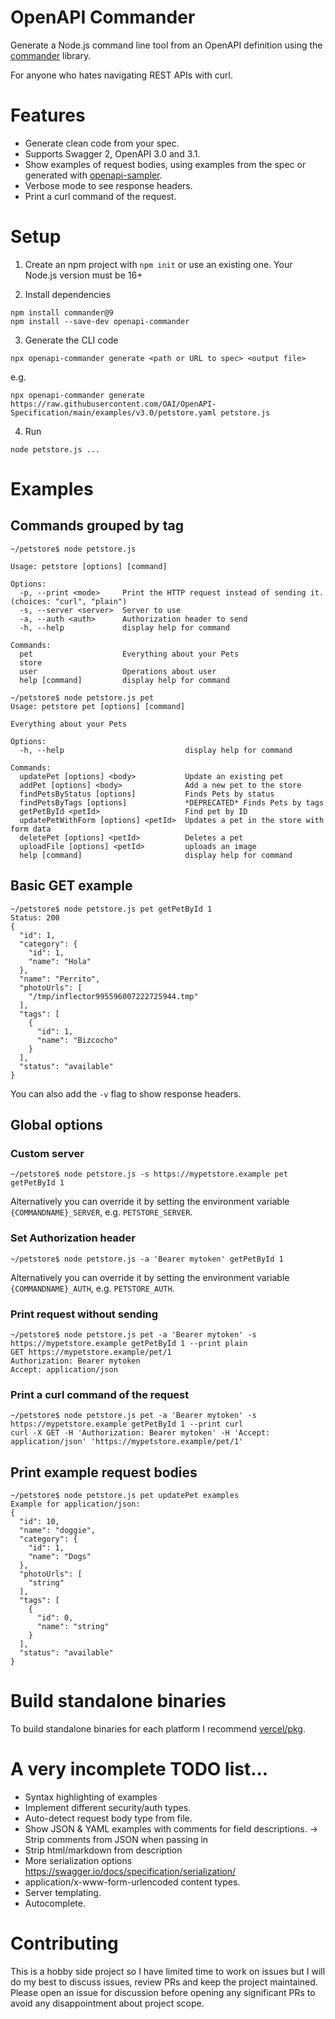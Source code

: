 # OpenAPI Commander

Generate a Node.js command line tool from an OpenAPI definition using the [commander](https://www.npmjs.com/package/commander) library.

For anyone who hates navigating REST APIs with curl.

# Features

- Generate clean code from your spec.
- Supports Swagger 2, OpenAPI 3.0 and 3.1.
- Show examples of request bodies, using examples from the spec or generated with [openapi-sampler](https://github.com/Redocly/openapi-sampler).
- Verbose mode to see response headers.
- Print a curl command of the request.

# Setup

1. Create an npm project with `npm init` or use an existing one. Your Node.js version must be 16+

2. Install dependencies

```
npm install commander@9
npm install --save-dev openapi-commander
```

3. Generate the CLI code

```
npx openapi-commander generate <path or URL to spec> <output file>
```

e.g.

```
npx openapi-commander generate https://raw.githubusercontent.com/OAI/OpenAPI-Specification/main/examples/v3.0/petstore.yaml petstore.js
```

4. Run

```
node petstore.js ...
```
# Examples

## Commands grouped by tag

```
~/petstore$ node petstore.js

Usage: petstore [options] [command]

Options:
  -p, --print <mode>     Print the HTTP request instead of sending it. (choices: "curl", "plain")
  -s, --server <server>  Server to use
  -a, --auth <auth>      Authorization header to send
  -h, --help             display help for command

Commands:
  pet                    Everything about your Pets
  store
  user                   Operations about user
  help [command]         display help for command
```

```
~/petstore$ node petstore.js pet
Usage: petstore pet [options] [command]

Everything about your Pets

Options:
  -h, --help                           display help for command

Commands:
  updatePet [options] <body>           Update an existing pet
  addPet [options] <body>              Add a new pet to the store
  findPetsByStatus [options]           Finds Pets by status
  findPetsByTags [options]             *DEPRECATED* Finds Pets by tags
  getPetById <petId>                   Find pet by ID
  updatePetWithForm [options] <petId>  Updates a pet in the store with form data
  deletePet [options] <petId>          Deletes a pet
  uploadFile [options] <petId>         uploads an image
  help [command]                       display help for command
```


## Basic GET example

```
~/petstore$ node petstore.js pet getPetById 1
Status: 200
{
  "id": 1,
  "category": {
    "id": 1,
    "name": "Hola"
  },
  "name": "Perrito",
  "photoUrls": [
    "/tmp/inflector995596007222725944.tmp"
  ],
  "tags": [
    {
      "id": 1,
      "name": "Bizcocho"
    }
  ],
  "status": "available"
}
```

You can also add the `-v` flag to show response headers.

## Global options

### Custom server

```
~/petstore$ node petstore.js -s https://mypetstore.example pet getPetById 1
```

Alternatively you can override it by setting the environment variable `{COMMANDNAME}_SERVER`, e.g. `PETSTORE_SERVER`.

### Set Authorization header

```
~/petstore$ node petstore.js -a 'Bearer mytoken' getPetById 1
```

Alternatively you can override it by setting the environment variable `{COMMANDNAME}_AUTH`, e.g. `PETSTORE_AUTH`.

### Print request without sending

```
~/petstore$ node petstore.js pet -a 'Bearer mytoken' -s https://mypetstore.example getPetById 1 --print plain
GET https://mypetstore.example/pet/1
Authorization: Bearer mytoken
Accept: application/json
```

### Print a curl command of the request

```
~/petstore$ node petstore.js pet -a 'Bearer mytoken' -s https://mypetstore.example getPetById 1 --print curl
curl -X GET -H 'Authorization: Bearer mytoken' -H 'Accept: application/json' 'https://mypetstore.example/pet/1'
```

## Print example request bodies

```
~/petstore$ node petstore.js pet updatePet examples
Example for application/json:
{
  "id": 10,
  "name": "doggie",
  "category": {
    "id": 1,
    "name": "Dogs"
  },
  "photoUrls": [
    "string"
  ],
  "tags": [
    {
      "id": 0,
      "name": "string"
    }
  ],
  "status": "available"
}
```

# Build standalone binaries

To build standalone binaries for each platform I recommend [vercel/pkg](https://github.com/vercel/pkg).

# A very incomplete TODO list...

- Syntax highlighting of examples
- Implement different security/auth types.
- Auto-detect request body type from file.
- Show JSON & YAML examples with comments for field descriptions.
  -> Strip comments from JSON when passing in
- Strip html/markdown from description
- More serialization options https://swagger.io/docs/specification/serialization/
- application/x-www-form-urlencoded content types.
- Server templating.
- Autocomplete.

# Contributing

This is a hobby side project so I have limited time to work on issues but I will do my best to discuss issues, review PRs
and keep the project maintained. Please open an issue for discussion before opening any significant PRs to avoid any disappointment
about project scope.
